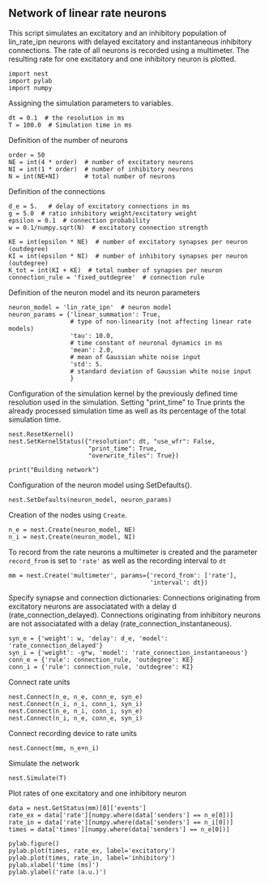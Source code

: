 

    
    
Network of linear rate neurons
------------------------------

This script simulates an excitatory and an inhibitory population
of lin_rate_ipn neurons with delayed excitatory and instantaneous
inhibitory connections. The rate of all neurons is recorded using
a multimeter. The resulting rate for one excitatory and one
inhibitory neuron is plotted.

    
    import nest
    import pylab
    import numpy
    
Assigning the simulation parameters to variables.

    
    dt = 0.1  # the resolution in ms
    T = 100.0  # Simulation time in ms
    
Definition of the number of neurons

    
    order = 50
    NE = int(4 * order)  # number of excitatory neurons
    NI = int(1 * order)  # number of inhibitory neurons
    N = int(NE+NI)       # total number of neurons
    
Definition of the connections

    
    d_e = 5.   # delay of excitatory connections in ms
    g = 5.0  # ratio inhibitory weight/excitatory weight
    epsilon = 0.1  # connection probability
    w = 0.1/numpy.sqrt(N)  # excitatory connection strength
    
    KE = int(epsilon * NE)  # number of excitatory synapses per neuron (outdegree)
    KI = int(epsilon * NI)  # number of inhibitory synapses per neuron (outdegree)
    K_tot = int(KI + KE)  # total number of synapses per neuron
    connection_rule = 'fixed_outdegree'  # connection rule
    
Definition of the neuron model and its neuron parameters

    
    neuron_model = 'lin_rate_ipn'  # neuron model
    neuron_params = {'linear_summation': True,
                     # type of non-linearity (not affecting linear rate models)
                     'tau': 10.0,
                     # time constant of neuronal dynamics in ms
                     'mean': 2.0,
                     # mean of Gaussian white noise input
                     'std': 5.
                     # standard deviation of Gaussian white noise input
                     }
    
    
Configuration of the simulation kernel by the previously defined time
resolution used in the simulation. Setting "print_time" to True prints
the already processed simulation time as well as its percentage of the
total simulation time.

    
    nest.ResetKernel()
    nest.SetKernelStatus({"resolution": dt, "use_wfr": False,
                          "print_time": True,
                          "overwrite_files": True})
    
    print("Building network")
    
Configuration of the neuron model using SetDefaults().

    
    nest.SetDefaults(neuron_model, neuron_params)
    
Creation of the nodes using `Create`.

    
    n_e = nest.Create(neuron_model, NE)
    n_i = nest.Create(neuron_model, NI)
    
    
To record from the rate neurons a multimeter is created and the
parameter `record_from` is set to `'rate'` as well as the recording
interval to `dt`

    
    mm = nest.Create('multimeter', params={'record_from': ['rate'],
                                           'interval': dt})
    
Specify synapse and connection dictionaries:
Connections originating from excitatory neurons are associatated
with a delay d (rate_connection_delayed).
Connections originating from inhibitory neurons are not associatated
with a delay (rate_connection_instantaneous).

    
    syn_e = {'weight': w, 'delay': d_e, 'model': 'rate_connection_delayed'}
    syn_i = {'weight': -g*w, 'model': 'rate_connection_instantaneous'}
    conn_e = {'rule': connection_rule, 'outdegree': KE}
    conn_i = {'rule': connection_rule, 'outdegree': KI}
    
Connect rate units

    
    nest.Connect(n_e, n_e, conn_e, syn_e)
    nest.Connect(n_i, n_i, conn_i, syn_i)
    nest.Connect(n_e, n_i, conn_i, syn_e)
    nest.Connect(n_i, n_e, conn_e, syn_i)
    
Connect recording device to rate units

    nest.Connect(mm, n_e+n_i)
    
Simulate the network

    
    nest.Simulate(T)
    
Plot rates of one excitatory and one inhibitory neuron

    
    data = nest.GetStatus(mm)[0]['events']
    rate_ex = data['rate'][numpy.where(data['senders'] == n_e[0])]
    rate_in = data['rate'][numpy.where(data['senders'] == n_i[0])]
    times = data['times'][numpy.where(data['senders'] == n_e[0])]
    
    pylab.figure()
    pylab.plot(times, rate_ex, label='excitatory')
    pylab.plot(times, rate_in, label='inhibitory')
    pylab.xlabel('time (ms)')
    pylab.ylabel('rate (a.u.)')
    
    




